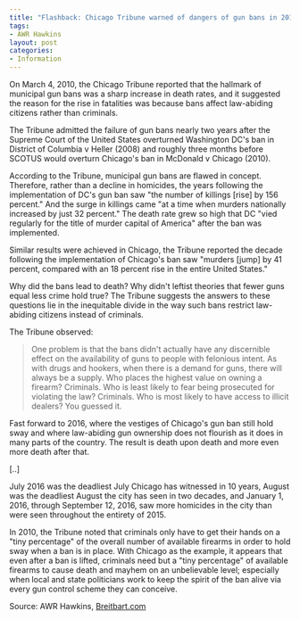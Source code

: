 ```yaml
---
title: "Flashback: Chicago Tribune warned of dangers of gun bans in 2010"
tags:
- AWR Hawkins
layout: post
categories:
- Information
---
```


On March 4, 2010, the Chicago Tribune reported that the hallmark of municipal gun bans was a sharp increase in death rates, and it suggested the reason for the rise in fatalities was because bans affect law-abiding citizens rather than criminals.

The Tribune admitted the failure of gun bans nearly two years after the Supreme Court of the United States overturned Washington DC's ban in District of Columbia v Heller (2008) and roughly three months before SCOTUS would overturn Chicago's ban in McDonald v Chicago (2010).

According to the Tribune, municipal gun bans are flawed in concept. Therefore, rather than a decline in homicides, the years following the implementation of DC's gun ban saw "the number of killings \[rise\] by 156 percent." And the surge in killings came "at a time when murders nationally increased by just 32 percent." The death rate grew so high that DC "vied regularly for the title of murder capital of America" after the ban was implemented.

Similar results were achieved in Chicago, the Tribune reported the decade following the implementation of Chicago's ban saw "murders \[jump\] by 41 percent, compared with an 18 percent rise in the entire United States."

Why did the bans lead to death? Why didn't leftist theories that fewer guns equal less crime hold true? The Tribune suggests the answers to these questions lie in the inequitable divide in the way such bans restrict law-abiding citizens instead of criminals.

The Tribune observed:

> One problem is that the bans didn't actually have any discernible effect on the availability of guns to people with felonious intent. As with drugs and hookers, when there is a demand for guns, there will always be a supply. Who places the highest value on owning a firearm? Criminals. Who is least likely to fear being prosecuted for violating the law? Criminals. Who is most likely to have access to illicit dealers? You guessed it.

Fast forward to 2016, where the vestiges of Chicago's gun ban still hold sway and where law-abiding gun ownership does not flourish as it does in many parts of the country. The result is death upon death and more even more death after that.

\[..\]

July 2016 was the deadliest July Chicago has witnessed in 10 years, August was the deadliest August the city has seen in two decades, and January 1, 2016, through September 12, 2016, saw more homicides in the city than were seen throughout the entirety of 2015.

In 2010, the Tribune noted that criminals only have to get their hands on a "tiny percentage" of the overall number of available firearms in order to hold sway when a ban is in place. With Chicago as the example, it appears that even after a ban is lifted, criminals need but a "tiny percentage" of available firearms to cause death and mayhem on an unbelievable level; especially when local and state politicians work to keep the spirit of the ban alive via every gun control scheme they can conceive.

Source: AWR Hawkins, [Breitbart.com](https://www.breitbart.com/2nd-amendment/2016/09/13/flashback-chicago-tribune-warned-dangers-gun-bans-2010/)
